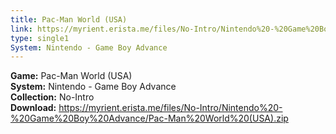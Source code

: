 ```yaml
---
title: Pac-Man World (USA)
link: https://myrient.erista.me/files/No-Intro/Nintendo%20-%20Game%20Boy%20Advance/Pac-Man%20World%20(USA).zip
type: single1
System: Nintendo - Game Boy Advance
---
```

<b>Game:</b> Pac-Man World (USA)<br>
<b>System:</b> Nintendo - Game Boy Advance<br>
<b>Collection:</b> No-Intro<br>
<b>Download:</b> https://myrient.erista.me/files/No-Intro/Nintendo%20-%20Game%20Boy%20Advance/Pac-Man%20World%20(USA).zip
